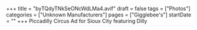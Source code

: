 +++
title = "byTQdyTNkSeONcWdLMa4.avif"
draft = false
tags = ["Photos"]
categories = ["Unknown Manufacturers"]
pages = ["Gigglebee's"]
startDate = ""
+++
Piccadilly Circus Ad for Sioux City featuring Dilly
